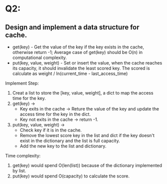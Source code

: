 # Q2:      
## Design and implement a data structure for cache.
* get(key) - Get the value of the key if the key exists in the cache, otherwise return -1; Average case of get(key) should be O(n) in computational complexity.
* put(key, value, weight) - Set or insert the value, when the cache reaches its capacity, it should invalidate the least scored key. The scored is calculate as weight / ln(current_time - last_access_time)

Implement Step:
1. Creat a list to store the [key, value, weight], a dict to map the access time for the key.
2. get(key) ->      
   * Key exits in the cache -> Reture the value of the key and update the access time for the key in the dict.
   * Key not exits in the cache -> return -1.
3. put(key, value, weight) ->
   * Check key if it is in the cache.
   * Remove the lowest score key in the list and dict if the key doesn't exist in the dictionary and the list is full capacity.
   * Add the new key to the list and dictionary.   

Time complexity:  
1. get(key) would spend O(len(list)) because of the dictionary implemented by list.
2. put(key) would spend O(capacity) to calculate the score.